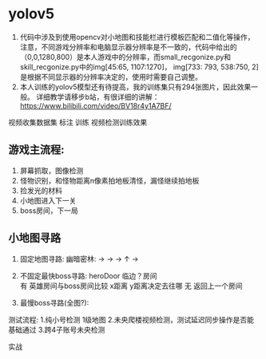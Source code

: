 # yolov5

1. 代码中涉及到使用opencv对小地图和技能栏进行模板匹配和二值化等操作，注意，不同游戏分辨率和电脑显示器分辨率是不一致的，代码中给出的（0,0,1280,800）是本人游戏中的分辨率，而small_recgonize.py和skill_recgonize.py中的img[45:65, 1107:1270]， img[733: 793, 538:750, 2]是根据不同显示器的分辨率决定的，使用时需要自己调整。
2. 本人训练的yolov5模型还有待提高，我的训练集只有294张图片，因此效果一般。
详细教学请移步b站，有很详细的讲解：https://www.bilibili.com/video/BV18r4y1A7BF/


视频收集数据集
标注
训练
视频检测训练效果

## 游戏主流程:
1. 屏幕抓取，图像检测
2. 怪物识别，和怪物距离n像素拍地板清怪，漏怪继续拍地板
3. 捡发光的材料
4. 小地图进入下一关
5. boss房间，下一局


## 小地图寻路
1. 固定地图寻路:
幽暗密林:  → → → ↑ →

2. 不固定最快boss寻路:
 heroDoor 临边？房间  
 有   英雄房间与boss房间比较 x距离 y距离决定去往哪   无 返回上一个房间

3. 最慢boss寻路(全图?):



测试流程:
1.纯小号检测  1级地图
2.未央爬楼视频检测，测试延迟同步操作是否能基础通过
3.跨4子账号未央检测

实战